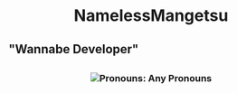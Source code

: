 <h1 align="center">
NamelessMangetsu
</h1>
<h2>"Wannabe Developer"<h2>
<h3 align="center">
<img src="https://img.shields.io/endpoint?color=180421&style=flat-square&url=https%3A%2F%2Fpronoundb.org%2Fshields%2F6387cdf695ed6674fbc90e7a" alt="Pronouns: Any Pronouns">
    <br>
</h3>

